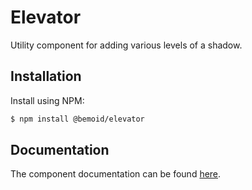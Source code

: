 # Elevator

Utility component for adding various levels of a shadow.

## Installation

Install using NPM:

```bash
$ npm install @bemoid/elevator
```

## Documentation

The component documentation can be found [here](//bemoid.org/docs/elevator).

